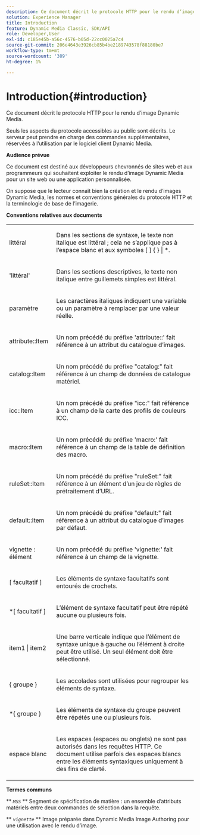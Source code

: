 ```yaml
---
description: Ce document décrit le protocole HTTP pour le rendu d’image Dynamic Media.
solution: Experience Manager
title: Introduction
feature: Dynamic Media Classic, SDK/API
role: Developer,User
exl-id: c185e45b-a56c-4576-b05d-22cc0025a7c4
source-git-commit: 206e4643e3926cb85b4be2189743578f88180be7
workflow-type: tm+mt
source-wordcount: '389'
ht-degree: 1%

---
```


# Introduction{#introduction}

Ce document décrit le protocole HTTP pour le rendu d’image Dynamic Media.

Seuls les aspects du protocole accessibles au public sont décrits. Le serveur peut prendre en charge des commandes supplémentaires, réservées à l’utilisation par le logiciel client Dynamic Media.

**Audience prévue**

Ce document est destiné aux développeurs chevronnés de sites web et aux programmeurs qui souhaitent exploiter le rendu d’image Dynamic Media pour un site web ou une application personnalisée.

On suppose que le lecteur connaît bien la création et le rendu d’images Dynamic Media, les normes et conventions générales du protocole HTTP et la terminologie de base de l’imagerie.

**Conventions relatives aux documents**

<table id="simpletable_E96BA470B3CE4266A9E6ED0440A56C40"> 
 <tr class="strow"> 
  <td class="stentry"> <p>littéral </p> </td> 
  <td class="stentry"> <p>Dans les sections de syntaxe, le texte non italique est littéral ; cela ne s’applique pas à l’espace blanc et aux symboles [ ] { } | *. </p> </td> 
 </tr> 
 <tr class="strow"> 
  <td class="stentry"> <p>'littéral' </p> </td> 
  <td class="stentry"> <p>Dans les sections descriptives, le texte non italique entre guillemets simples est littéral. </p> </td> 
 </tr> 
 <tr class="strow"> 
  <td class="stentry"> <p> <span class="varname"> paramètre </span> </p> </td> 
  <td class="stentry"> <p>Les caractères italiques indiquent une variable ou un paramètre à remplacer par une valeur réelle. </p> </td> 
 </tr> 
 <tr class="strow"> 
  <td class="stentry"> <p> <span class="codeph"> attribute::Item  </span> </p> </td> 
  <td class="stentry"> <p>Un nom précédé du préfixe 'attribute::' fait référence à un attribut du catalogue d’images. </p> </td> 
 </tr> 
 <tr class="strow"> 
  <td class="stentry"> <p> <span class="codeph"> catalog::Item  </span> </p> </td> 
  <td class="stentry"> <p>Un nom précédé du préfixe "catalog:" fait référence à un champ de données de catalogue matériel. </p> </td> 
 </tr> 
 <tr class="strow"> 
  <td class="stentry"> <p> <span class="codeph"> icc::Item  </span> </p> </td> 
  <td class="stentry"> <p>Un nom précédé du préfixe "icc:" fait référence à un champ de la carte des profils de couleurs ICC. </p> </td> 
 </tr> 
 <tr class="strow"> 
  <td class="stentry"> <p> <span class="codeph"> macro::Item  </span> </p> </td> 
  <td class="stentry"> <p>Un nom précédé du préfixe 'macro:' fait référence à un champ de la table de définition des macro. </p> </td> 
 </tr> 
 <tr class="strow"> 
  <td class="stentry"> <p> <span class="codeph"> ruleSet::Item  </span> </p> </td> 
  <td class="stentry"> <p>Un nom précédé du préfixe "ruleSet:" fait référence à un élément d’un jeu de règles de prétraitement d’URL. </p> </td> 
 </tr> 
 <tr class="strow"> 
  <td class="stentry"> <p> <span class="codeph"> default::Item  </span> </p> </td> 
  <td class="stentry"> <p>Un nom précédé du préfixe "default:" fait référence à un attribut du catalogue d’images par défaut. </p> </td> 
 </tr> 
 <tr class="strow"> 
  <td class="stentry"> <span class="codeph"> vignette : élément  </span> </td> 
  <td class="stentry"> <p>Un nom précédé du préfixe 'vignette:' fait référence à un champ de la vignette. </p> </td> 
 </tr> 
 <tr class="strow"> 
  <td class="stentry"> <p>[ <span class="varname"> facultatif </span> ] </p> </td> 
  <td class="stentry"> <p>Les éléments de syntaxe facultatifs sont entourés de crochets. </p> </td> 
 </tr> 
 <tr class="strow"> 
  <td class="stentry"> <p>*[ <span class="varname"> facultatif </span> ] </p> </td> 
  <td class="stentry"> <p>L’élément de syntaxe facultatif peut être répété aucune ou plusieurs fois. </p> </td> 
 </tr> 
 <tr class="strow"> 
  <td class="stentry"> <p> <span class="varname"> item1  </span>|  <span class="varname"> item2  </span> </p> </td> 
  <td class="stentry"> <p>Une barre verticale indique que l’élément de syntaxe unique à gauche ou l’élément à droite peut être utilisé. Un seul élément doit être sélectionné. </p> </td> 
 </tr> 
 <tr class="strow"> 
  <td class="stentry"> <p>{ <span class="varname"> groupe </span> } </p> </td> 
  <td class="stentry"> <p>Les accolades sont utilisées pour regrouper les éléments de syntaxe. </p> </td> 
 </tr> 
 <tr class="strow"> 
  <td class="stentry"> <p>*{ <span class="varname"> groupe </span> } </p> </td> 
  <td class="stentry"> <p>Les éléments de syntaxe du groupe peuvent être répétés une ou plusieurs fois. </p> </td> 
 </tr> 
 <tr class="strow"> 
  <td class="stentry"> <p>espace blanc </p> </td> 
  <td class="stentry"> <p>Les espaces (espaces ou onglets) ne sont pas autorisés dans les requêtes HTTP. Ce document utilise parfois des espaces blancs entre les éléments syntaxiques uniquement à des fins de clarté. </p> </td> 
 </tr> 
</table>

**Termes communs**

** *`MSS`* ** Segment de spécification de matière : un ensemble d’attributs matériels entre deux commandes de sélection dans la requête.

** *`vignette`* ** Image préparée dans Dynamic Media Image Authoring pour une utilisation avec le rendu d’image.
